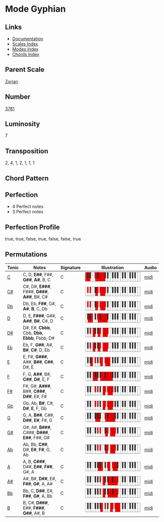 # Mode Gyphian

## Links

- [Documentation](README.md)
- [Scales Index](Scales.md)
- [Modes Index](Modes.md)
- [Chords Index](Chords.md)

## Parent Scale

[Zorian](ScaleZorian.md)

## Number

[3781](https://ianring.com/musictheory/scales/3781)

## Luminosity

7

## Transposition

2, 4, 1, 2, 1, 1, 1

## Chord Pattern



## Perfection

- 4 Perfect notes
- 3 Perfect notes

## Perfection Profile

true, true, false, true, false, false, true

## Permutations

| Tonic | Notes | Signature | Illustration | Audio |
|-------|-------|-----------|--------------|-------|
| [C](ModeCNaturalGyphian.md) | C, D, **E##**, F##, **G##**, **A#**, B, C | C | ![CNaturalGyphian](ModeCNaturalGyphian.png) | [midi](https://github.com/edipermadi/music/blob/main/docs/ModeCNaturalGyphian.mid?raw=true) |
| [C#](ModeCSharpGyphian.md) | C#, D#, **E###**, F###, **G###**, **A##**, B#, C# | C | ![CSharpGyphian](ModeCSharpGyphian.png) | [midi](https://github.com/edipermadi/music/blob/main/docs/ModeCSharpGyphian.mid?raw=true) |
| [Db](ModeDFlatGyphian.md) | Db, Eb, **F##**, G#, **A#**, **B**, C, Db | C | ![DFlatGyphian](ModeDFlatGyphian.png) | [midi](https://github.com/edipermadi/music/blob/main/docs/ModeDFlatGyphian.mid?raw=true) |
| [D](ModeDNaturalGyphian.md) | D, E, **F###**, G##, **A##**, **B#**, C#, D | C | ![DNaturalGyphian](ModeDNaturalGyphian.png) | [midi](https://github.com/edipermadi/music/blob/main/docs/ModeDNaturalGyphian.mid?raw=true) |
| [D#](ModeDSharpGyphian.md) | D#, E#, **Cbbb**, Cbb, **Dbb**, **Ebbb**, Fbbb, D# | C | ![DSharpGyphian](ModeDSharpGyphian.png) | [midi](https://github.com/edipermadi/music/blob/main/docs/ModeDSharpGyphian.mid?raw=true) |
| [Eb](ModeEFlatGyphian.md) | Eb, F, **G##**, A#, **B#**, **C#**, D, Eb | C | ![EFlatGyphian](ModeEFlatGyphian.png) | [midi](https://github.com/edipermadi/music/blob/main/docs/ModeEFlatGyphian.mid?raw=true) |
| [E](ModeENaturalGyphian.md) | E, F#, **G###**, A##, **B##**, **C##**, D#, E | C | ![ENaturalGyphian](ModeENaturalGyphian.png) | [midi](https://github.com/edipermadi/music/blob/main/docs/ModeENaturalGyphian.mid?raw=true) |
| [F](ModeFNaturalGyphian.md) | F, G, **A##**, B#, **C##**, **D#**, E, F | C | ![FNaturalGyphian](ModeFNaturalGyphian.png) | [midi](https://github.com/edipermadi/music/blob/main/docs/ModeFNaturalGyphian.mid?raw=true) |
| [F#](ModeFSharpGyphian.md) | F#, G#, **A###**, B##, **C###**, **D##**, E#, F# | C | ![FSharpGyphian](ModeFSharpGyphian.png) | [midi](https://github.com/edipermadi/music/blob/main/docs/ModeFSharpGyphian.mid?raw=true) |
| [Gb](ModeGFlatGyphian.md) | Gb, Ab, **B#**, C#, **D#**, **E**, F, Gb | C | ![GFlatGyphian](ModeGFlatGyphian.png) | [midi](https://github.com/edipermadi/music/blob/main/docs/ModeGFlatGyphian.mid?raw=true) |
| [G](ModeGNaturalGyphian.md) | G, A, **B##**, C##, **D##**, **E#**, F#, G | C | ![GNaturalGyphian](ModeGNaturalGyphian.png) | [midi](https://github.com/edipermadi/music/blob/main/docs/ModeGNaturalGyphian.mid?raw=true) |
| [G#](ModeGSharpGyphian.md) | G#, A#, **B###**, C###, **D###**, **E##**, F##, G# | C | ![GSharpGyphian](ModeGSharpGyphian.png) | [midi](https://github.com/edipermadi/music/blob/main/docs/ModeGSharpGyphian.mid?raw=true) |
| [Ab](ModeAFlatGyphian.md) | Ab, Bb, **C##**, D#, **E#**, **F#**, G, Ab | C | ![AFlatGyphian](ModeAFlatGyphian.png) | [midi](https://github.com/edipermadi/music/blob/main/docs/ModeAFlatGyphian.mid?raw=true) |
| [A](ModeANaturalGyphian.md) | A, B, **C###**, D##, **E##**, **F##**, G#, A | C | ![ANaturalGyphian](ModeANaturalGyphian.png) | [midi](https://github.com/edipermadi/music/blob/main/docs/ModeANaturalGyphian.mid?raw=true) |
| [A#](ModeASharpGyphian.md) | A#, B#, **D##**, E#, **F##**, **G#**, A, A# | C | ![ASharpGyphian](ModeASharpGyphian.png) | [midi](https://github.com/edipermadi/music/blob/main/docs/ModeASharpGyphian.mid?raw=true) |
| [Bb](ModeBFlatGyphian.md) | Bb, C, **D##**, E#, **F##**, **G#**, A, Bb | C | ![BFlatGyphian](ModeBFlatGyphian.png) | [midi](https://github.com/edipermadi/music/blob/main/docs/ModeBFlatGyphian.mid?raw=true) |
| [B](ModeBNaturalGyphian.md) | B, C#, **D###**, E##, **F###**, **G##**, A#, B | C | ![BNaturalGyphian](ModeBNaturalGyphian.png) | [midi](https://github.com/edipermadi/music/blob/main/docs/ModeBNaturalGyphian.mid?raw=true) |
